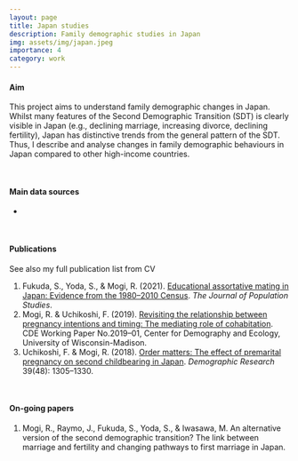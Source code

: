 ```yaml
---
layout: page
title: Japan studies
description: Family demographic studies in Japan
img: assets/img/japan.jpeg
importance: 4
category: work
---
```


#### Aim

This project aims to understand family demographic changes in Japan. Whilst many features of the Second Demographic Transition (SDT) is clearly visible in Japan (e.g., declining marriage, increasing divorce, declining fertility), Japan has distinctive trends from the general pattern of the SDT. Thus, I describe and analyse changes in family demographic behaviours in Japan compared to other high-income countries.

<br />

#### Main data sources

- []()

<br />

#### Publications

See also my full publication list from CV
1. Fukuda, S., Yoda, S., & Mogi, R. (2021). [Educational assortative mating in Japan: Evidence from the 1980–2010 Census](https://www.jstage.jst.go.jp/article/jps/advpub/0/advpub_2101001/_article/-char/en). *The Journal of Population Studies*.
2. Mogi, R. & Uchikoshi, F. (2019). [Revisiting the relationship between pregnancy intentions and timing: The mediating role of cohabitation](https://cde.wisc.edu/wp-content/uploads/sites/839/2019/11/cde-working-paper-2019-01-1.pdf). CDE Working Paper No.2019–01, Center for Demography and Ecology, University of Wisconsin-Madison.
3. Uchikoshi, F. & Mogi, R. (2018). [Order matters: The effect of premarital pregnancy on second childbearing in Japan](https://www.demographic-research.org/volumes/vol39/48/). *Demographic Research* 39(48): 1305–1330.

<br />

#### On-going papers

1. Mogi, R., Raymo, J., Fukuda, S., Yoda, S., & Iwasawa, M. An alternative version of the second demographic transition? The link between marriage and fertility and changing pathways to first marriage in Japan.